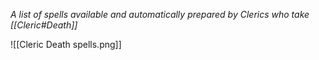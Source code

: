 *A list of spells available and automatically prepared by Clerics who take [[Cleric#Death]]*

![[Cleric Death spells.png]]